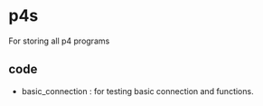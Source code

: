 # p4s

For storing all p4 programs

## code

* basic_connection : for testing basic connection and functions.
